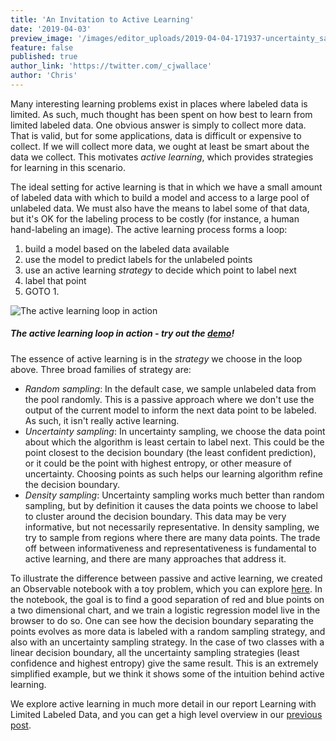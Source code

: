 ```yaml
---
title: 'An Invitation to Active Learning'
date: '2019-04-03'
preview_image: '/images/editor_uploads/2019-04-04-171937-uncertainty_sampling_observable_fast.gif'
feature: false
published: true
author_link: 'https://twitter.com/_cjwallace'
author: 'Chris'
---
```


Many interesting learning problems exist in places where labeled data is limited.
As such, much thought has been spent on how best to learn from limited labeled data.
One obvious answer is simply to collect more data.
That is valid, but for some applications, data is difficult or expensive to collect.
If we will collect more data, we ought at least be smart about the data we collect.
This motivates _active learning_, which provides strategies for learning in this scenario.

The ideal setting for active learning is that in which we have a small amount of labeled data with which to build a model and access to a large pool of unlabeled data.
We must also have the means to label some of that data, but it's OK for the labeling process to be costly (for instance, a human hand-labeling an image).
The active learning process forms a loop:

1. build a model based on the labeled data available
2. use the model to predict labels for the unlabeled points
3. use an active learning _strategy_ to decide which point to label next
4. label that point
5. GOTO 1.

![The active learning loop in action](/images/editor_uploads/2019-04-04-171937-uncertainty_sampling_observable_fast.gif)

##### The active learning loop in action - try out the [demo](https://observablehq.com/@cjwallace/an-invitation-to-active-learning)!

The essence of active learning is in the _strategy_ we choose in the loop above.
Three broad families of strategy are:

- _Random sampling_: In the default case, we sample unlabeled data from the pool randomly. This is a passive approach where we don't use the output of the current model to inform the next data point to be labeled. As such, it isn't really active learning.
- _Uncertainty sampling_: In uncertainty sampling, we choose the data point about which the algorithm is least certain to label next. This could be the point closest to the decision boundary (the least confident prediction), or it could be the point with highest entropy, or other measure of uncertainty. Choosing points as such helps our learning algorithm refine the decision boundary.
- _Density sampling_: Uncertainty sampling works much better than random sampling, but by definition it causes the data points we choose to label to cluster around the decision boundary. This data may be very informative, but not necessarily representative. In density sampling, we try to sample from regions where there are many data points. The trade off between informativeness and representativeness is fundamental to active learning, and there are many approaches that address it.

To illustrate the difference between passive and active learning, we created an Observable notebook with a toy problem, which you can explore [here](https://observablehq.com/@cjwallace/an-invitation-to-active-learning).
In the notebook, the goal is to find a good separation of red and blue points on a two dimensional chart, and we train a logistic regression model live in the browser to do so.
One can see how the decision boundary separating the points evolves as more data is labeled with a random sampling strategy, and also with an uncertainty sampling strategy.
In the case of two classes with a linear decision boundary, all the uncertainty sampling strategies (least confidence and highest entropy) give the same result.
This is an extremely simplified example, but we think it shows some of the intuition behind active learning.

We explore active learning in much more detail in our report Learning with Limited Labeled Data, and you can get a high level overview in our [previous post](https://blog.fastforwardlabs.com/2019/04/02/a-guide-to-learning-with-limited-labeled-data.html).

